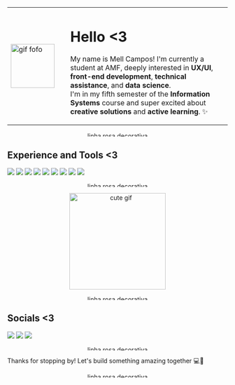 <table>
  <tr>
    <td width="120">
      <img src="https://64.media.tumblr.com/87f89f0dd03a1c0b072c3e413b6f5e4d/e87f7b03b3b83c71-3f/s400x600/17e437fb15bb9fdd1382208f6e94bfb6f52270fb.gifv" alt="gif fofo" width="100" />
    </td>
    <td>
      <h1>Hello <3</h1>
      <p>
      My name is Mell Campos!  
      I'm currently a student at AMF, deeply interested in <strong>UX/UI</strong>, <strong>front-end development</strong>, <strong>technical assistance</strong>, and <strong>data science</strong>.<br>
      I'm in my fifth semester of the <strong>Information Systems</strong> course and super excited about <strong>creative solutions</strong> and <strong>active learning</strong>. ✨
      </p>
    </td>
  </tr>
</table>

<p align="center">
  <img src="https://64.media.tumblr.com/8f7f3f1d4904f119e290dc7be84a49c4/abd43fd6b15dc4e8-3c/s2048x3072/6a241bbf122366417564548be82009fd80cb5d28.pnj" alt="linha rosa decorativa" height ="10px" width="100%" />
</p>


## Experience and Tools <3
<div align="left">

<!-- Linguagens e Ferramentas -->
<a href="https://www.python.org/" target="_blank"><img src="https://img.shields.io/badge/Python-14354C?style=for-the-badge&logo=python&logoColor=white"/></a>
<a href="https://developer.mozilla.org/en-US/docs/Web/HTML" target="_blank"><img src="https://img.shields.io/badge/HTML5-E34F26?style=for-the-badge&logo=html5&logoColor=white"/></a>
<a href="https://www.typescriptlang.org/" target="_blank"><img src="https://img.shields.io/badge/TypeScript-007ACC?style=for-the-badge&logo=typescript&logoColor=white"/></a>
<a href="https://code.visualstudio.com/" target="_blank"><img src="https://img.shields.io/badge/VSCode-0078d7?style=for-the-badge&logo=visual%20studio%20code&logoColor=white"/></a>
<a href="https://www.postgresql.org/" target="_blank"><img src="https://img.shields.io/badge/PostgreSQL-336791?style=for-the-badge&logo=postgresql&logoColor=white"/></a>
<a href="https://dbeaver.io/" target="_blank"><img src="https://img.shields.io/badge/DBeaver-372923?style=for-the-badge&logo=dbeaver&logoColor=white"/></a>
<a href="https://www.canva.com/" target="_blank"><img src="https://img.shields.io/badge/Canva-00C4CC?style=for-the-badge&logo=canva&logoColor=white"/></a>
<a href="https://www.notion.so/" target="_blank"><img src="https://img.shields.io/badge/Notion-000000?style=for-the-badge&logo=notion&logoColor=white"/></a>
<a href="https://www.sololearn.com/" target="_blank"><img src="https://img.shields.io/badge/SoloLearn-3a464b?style=for-the-badge&logo=sololearn&logoColor=white"/></a>
</div>

<p align="center">
  <img src="https://64.media.tumblr.com/8f7f3f1d4904f119e290dc7be84a49c4/abd43fd6b15dc4e8-3c/s2048x3072/6a241bbf122366417564548be82009fd80cb5d28.pnj" alt="linha rosa decorativa" height ="10px" width="100%" />
</p>

<div align="center">
  <img src="https://64.media.tumblr.com/71efebce46f7e7434e1196317bb94b14/8c6e4d4d3fb09681-b1/s250x400/66af748c082d13ddac826d9e41d6759f6cebc03d.gifv" alt="cute gif" width="220" />
</div>

<p align="center">
  <img src="https://64.media.tumblr.com/8f7f3f1d4904f119e290dc7be84a49c4/abd43fd6b15dc4e8-3c/s2048x3072/6a241bbf122366417564548be82009fd80cb5d28.pnj" alt="linha rosa decorativa" height ="10px" width="100%" />
</p>

## Socials <3
<div align="left">

<a href="mailto:mellcmps27@gmail.com"><img src="https://img.shields.io/badge/Gmail-D14836?style=for-the-badge&logo=gmail&logoColor=white"/></a>
<a href="https://github.com/mellsca"><img src="https://img.shields.io/badge/GitHub-100000?style=for-the-badge&logo=github&logoColor=white"/></a>
<a href="https://www.linkedin.com/in/mell-santos-de-campos-08a0b2243"><img src="https://img.shields.io/badge/LinkedIn-0A66C2?style=for-the-badge&logo=linkedin&logoColor=white"/></a>
</div>

<p align="center">
  <img src="https://64.media.tumblr.com/8f7f3f1d4904f119e290dc7be84a49c4/abd43fd6b15dc4e8-3c/s2048x3072/6a241bbf122366417564548be82009fd80cb5d28.pnj" alt="linha rosa decorativa" height ="10px" width="100%" />
</p>

Thanks for stopping by! Let's build something amazing together 💻🌈
<p align="center">
  <img src="https://64.media.tumblr.com/8f7f3f1d4904f119e290dc7be84a49c4/abd43fd6b15dc4e8-3c/s2048x3072/6a241bbf122366417564548be82009fd80cb5d28.pnj" alt="linha rosa decorativa" height ="10px" width="100%" />
</p>


